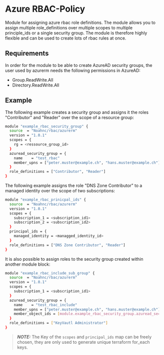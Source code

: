 # Azure RBAC-Policy

Module for assigning azure rbac role definitions. The module allows you to assign multiple role_definitions over multiple scopes to multiple principle_ids or a single security group.
The module is therefore highly flexible and can be used to create lots of rbac rules at once.

## Requirements

In order for the module to be able to create AzureAD security groups, the user used by azurerm needs the following permissions in AzureAD:

- Group.ReadWrite.All
- Directory.ReadWrite.All

## Example

The following example creates a security group and assigns it the roles "Contributor" and "Reader" over the scope of a resource group:

```bash
module "example_rbac_security_group" {
  source  = "Noahnc/rbac/azurerm"
  version = "1.0.1"
  scopes = {
    rg = <ressource_group_id>
  }
  azuread_security_group = {
    name    = "test_rbac"
    member_upns = ["peter.muster@example.ch", "hans.muster@example.ch"]
  }
  role_definitions = ["Contributor", "Reader"]
}
```

The following example assigns the role "DNS Zone Contributor" to a managed identity over the scope of two subscriptions:

```bash
module "example_rbac_prinicpal_ids" {
  source  = "Noahnc/rbac/azurerm"
  version = "1.0.1"
  scopes = {
    subscription_1 = <subscription_id1>
    subscription_2 = <subscription_id2>
  }
  principal_ids = {
    managed_identity = <managged_identity_id>
  }
  role_definitions = ["DNS Zone Contributor", "Reader"]
}
```

It is also possible to assign roles to the security group created within another module block:

```bash
module "example_rbac_include_sub_group" {
  source  = "Noahnc/rbac/azurerm"
  version = "1.0.1"
  scopes = {
    subscription_1 = <subscription_id1>
  }
  azuread_security_group = {
    name    = "test_rbac_include"
    member_upns = ["peter.muster@example.ch", "hans.muster@example.ch"]
    member_object_ids = [module.example_rbac_security_group.azuread_security_group_object_id]
  }
  role_definitions = ["KeyVautl Administrator"]
}
```

> **_NOTE:_** The Key of the `scopes` and `principal_ids` map can be freely chosen, they are only used to generate unique terraform for_each keys.
